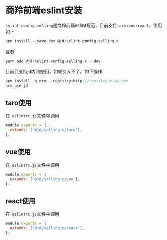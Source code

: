 # 商羚前端eslint安装
`eslint-config-selling`是商羚前端eslint规范，目前支持`taro/vue/react`。使用如下
```js
npm install --save-dev @jd/eslint-config-selling-c
```
或者
```js
yarn add @jd/eslint-config-selling-c --dev
```
目前只支持jd内网使用，如果引入不了，如下操作
```js
npm install -g nrm --registry=http://registry.m.jd.com
nrm use jd
```
## taro使用
在`.eslintrc.js`文件中调用
```js
module.exports = {
  extends: ['@jd/selling-c/taro'],
};
```
## vue使用
在`.eslintrc.js`文件中调用
```js
module.exports = {
  extends: ['@jd/selling-c/vue'],
};
```
## react使用
在`.eslintrc.js`文件中调用
```js
module.exports = {
  extends: ['@jd/selling-c/react'],
};
```
